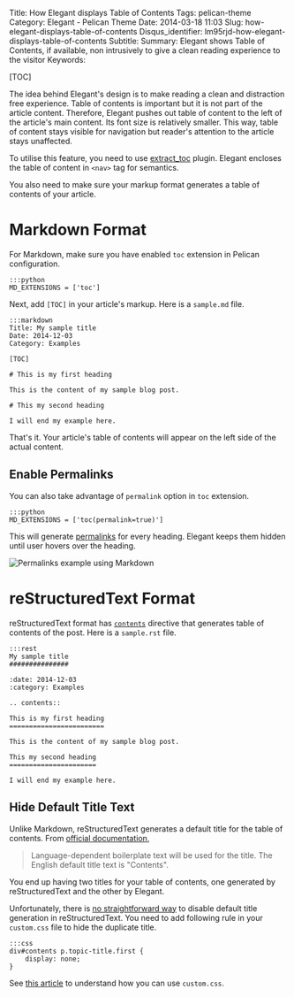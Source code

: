 Title: How Elegant displays Table of Contents
Tags: pelican-theme
Category: Elegant - Pelican Theme
Date: 2014-03-18 11:03
Slug: how-elegant-displays-table-of-contents
Disqus_identifier: lm95rjd-how-elegant-displays-table-of-contents
Subtitle: 
Summary: Elegant shows Table of Contents, if available, non intrusively to give a clean reading experience to the visitor 
Keywords: 

[TOC]

The idea behind Elegant's design is to make reading a clean and distraction
free experience. Table of contents is important but it is not part of the
article content. Therefore, Elegant pushes out table of content to the left of
the article's main content. Its font size is relatively smaller. This way,
table of content stays visible for navigation but reader's attention to the
article stays unaffected.

To utilise this feature, you need to use
[extract_toc](https://github.com/getpelican/pelican-plugins) plugin. Elegant
encloses the table of content in `<nav>` tag for semantics.

You also need to make sure your markup format generates a table of contents of
your article.

# Markdown Format

For Markdown, make sure you have enabled `toc` extension in Pelican
configuration.

    :::python
    MD_EXTENSIONS = ['toc']

Next, add `[TOC]` in your article's markup. Here is a `sample.md` file.

    :::markdown
    Title: My sample title
    Date: 2014-12-03
    Category: Examples

    [TOC]

    # This is my first heading

    This is the content of my sample blog post.

    # This my second heading

    I will end my example here.

That's it. Your article's table of contents will appear on the left side of the
actual content.

## Enable Permalinks

You can also take advantage of `permalink` option in `toc` extension.

    :::python
    MD_EXTENSIONS = ['toc(permalink=true)']

This will generate
[permalinks](https://github.com/waylan/Python-Markdown/pull/252) for every
heading. Elegant keeps them hidden until user hovers over the heading.

![Permalinks example using Markdown](|filename|/images/elegant-theme-toc-permalinks.png)

# reStructuredText Format

reStructuredText format has
[`contents`](http://docutils.sourceforge.net/docs/ref/rst/directives.html#table-of-contents)
directive that generates table of contents of the post. Here is a `sample.rst`
file.

    :::rest
    My sample title
    ###############

    :date: 2014-12-03
    :category: Examples

    .. contents::

    This is my first heading
    ========================

    This is the content of my sample blog post.

    This my second heading
    ======================

    I will end my example here.

## Hide Default Title Text

Unlike Markdown, reStructuredText generates a default title for the table of
contents. From [official
documentation](http://docutils.sourceforge.net/docs/ref/rst/directives.html#table-of-contents),

> Language-dependent boilerplate text will be used for the title. The English
> default title text is "Contents".

You end up having two titles for your table of contents, one generated by
reStructuredText and the other by Elegant.

Unfortunately, there is [no straightforward
way](https://github.com/talha131/pelican-elegant/issues/54) to disable default
title generation in reStructuredText. You need to add following rule in your
`custom.css` file to hide the duplicate title.

    :::css
    div#contents p.topic-title.first {
        display: none;
    }

See [this article](how-to-use-custom-css "How to use custom.css") to understand how you can use
`custom.css`.

